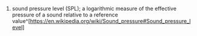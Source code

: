 1. sound pressure level (SPL); a logarithmic measure of the effective pressure of a sound relative to a reference value^[https://en.wikipedia.org/wiki/Sound_pressure#Sound_pressure_level]